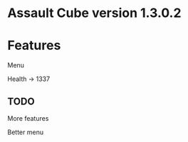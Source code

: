 # Assault Cube version 1.3.0.2

# Features
  Menu
  
  Health -> 1337

## TODO ##

More features

Better menu



